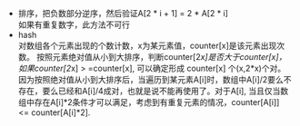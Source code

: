 * 排序，把负数部分逆序，然后验证A[2 * i + 1] = 2 * A[2 * i]   
    如果有重复数字，此方法不可行
* hash   
对数组各个元素出现的个数计数，x为某元素值，counter[x]是该元素出现次数。
按照元素绝对值从小到大排序，判断counter[2*x]是否大于counter[x]，如果counter[2*x] > =counter[x], 可以确定形成 counter[x] 个(x,2*x)个对。
因为按照绝对值从小到大排序后，当遍历到某元素A[i]时，数组中A[i]/2要么不存在，要么已经和A[i]/4成对，也就是说不能再使用了。对于A[i], 当且仅当数组中存在A[i]*2条件才可以满足，考虑到有重复元素的情况，counter[A[i]] <= counter[A[i]*2].